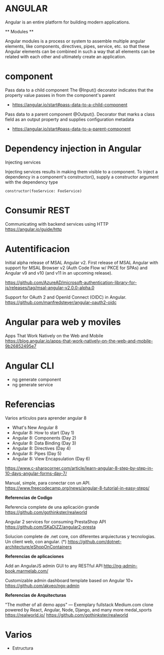 # ANGULAR
 
 
Angular is an entire platform for building modern applications.

** Modules **
 
 
 Angular modules is a process or system to assemble multiple angular elements, like components, directives, pipes, service, etc. so that these Angular elements can be combined in such a way that all elements can be related with each other and ultimately create an application.

# component

Pass data to a child component
The @Input() decorator indicates that the property value passes in from the component's parent

- https://angular.io/start#pass-data-to-a-child-component

Pass data to a parent component
@Output(). Decorator that marks a class field as an output property and supplies configuration metadata

- https://angular.io/start#pass-data-to-a-parent-component
 
 
# Dependency injection in Angular

Injecting services

Injecting services results in making them visible to a component.
To inject a dependency in a component's constructor(), supply a constructor argument with the dependency type

```
constructor(fooService: FooService)
```

# Consumir REST

 Communicating with backend services using HTTP
https://angular.io/guide/http
 
# Autentificacion



Initial alpha release of MSAL Angular v2. First release of MSAL Angular with support for MSAL Browser v2 (Auth Code Flow w/ PKCE for SPAs) and Angular v9 and v10 (and v11 in an upcoming release).

https://github.com/AzureAD/microsoft-authentication-library-for-js/releases/tag/msal-angular-v2.0.0-alpha.0

Support for OAuth 2 and OpenId Connect (OIDC) in Angular.  
https://github.com/manfredsteyer/angular-oauth2-oidc

# Angular para web y moviles
Apps That Work Natively on the Web and Mobile
https://blog.angular.io/apps-that-work-natively-on-the-web-and-mobile-9b26852495e7


# Angular CLI


- ng generate component <NOMBRE-COMPONENTE>
- ng generate service <NOMBRE-SERVICIO>

# Referencias



Varios artículos para aprender angular 8 

-    What's New Angular 8
-    Angular 8: How to start (Day 1)
-    Angular 8: Components (Day 2)
-    Angular 8: Data Binding (Day 3)
-    Angular 8: Directives (Day 4)
-    Angular 8: Pipes (Day 5)
-    Angular 8: View Encapsulation (Day 6)


https://www.c-sharpcorner.com/article/learn-angular-8-step-by-step-in-10-days-angular-forms-day-7/


Manual, simple, para conectar con un API. 
https://www.freecodecamp.org/news/angular-8-tutorial-in-easy-steps/


**Referencias de Codigo**

Referencia complete de una aplicación grande 
https://github.com/gothinkster/realworld

Angular 2 services for consuming PrestaShop API
https://github.com/SKaDiZZ/angular2-presta

Solucion complete de .net core, con diferentes arquiecturas y tecnologias. 
Un client web, con angular. (*)
https://github.com/dotnet-architecture/eShopOnContainers

**Referencias de aplicaciones**



Add an AngularJS admin GUI to any RESTful API http://ng-admin-book.marmelab.com/


 Customizable admin dashboard template based on Angular 10+ 
https://github.com/akveo/ngx-admin



**Referencias de Arquitecturas**

"The mother of all demo apps" — Exemplary fullstack Medium.com clone powered by React, Angular, Node, Django, and many more medal_sports https://realworld.io/
https://github.com/gothinkster/realworld



# Varios

- Estructura 
 
